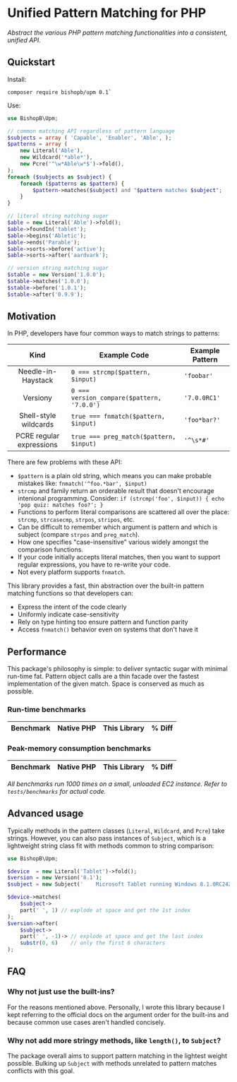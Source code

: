 # Unified Pattern Matching for PHP
*Abstract the various PHP pattern matching functionalities into a consistent, unified API.*


## Quickstart

Install:

```
composer require bishopb/upm 0.1`
```

Use:

```php
use BishopB\Upm;

// common matching API regardless of pattern language
$subjects = array ( 'Capable', 'Enabler', 'Able', );
$patterns = array (
    new Literal('Able'),
    new Wildcard('*able*'),
    new Pcre('^\w*Able\w*$')->fold(),
);
foreach ($subjects as $subject) {
    foreach ($patterns as $pattern) {
        $pattern->matches($subject) and "$pattern matches $subject";
    }
}

// literal string matching sugar
$able = new Literal('Able')->fold();
$able->foundIn('tablet');
$able->begins('Abletic');
$able->ends('Parable');
$able->sorts->before('active');
$able->sorts->after('aardvark');

// version string matching sugar
$stable = new Version('1.0.0');
$stable->matches('1.0.0');
$stable->before('1.0.1');
$stable->after('0.9.9');
```


## Motivation
In PHP, developers have four common ways to match strings to patterns:

Kind | Example Code | Example Pattern
:---:|------|----------------
Needle-in-Haystack | `0 === strcmp($pattern, $input)` | `'foobar'`
Versiony | `0 === version_compare($pattern, '7.0.0')` | `'7.0.0RC1'`
Shell-style wildcards | `true === fnmatch($pattern, $input)` | `'foo*bar?'`
PCRE regular expressions | `true === preg_match($pattern, $input)` | `'^\s*#'`

There are few problems with these API:

* `$pattern` is a plain old string, which means you can make probable mistakes
like: `fnmatch('^foo.*bar', $input)`
* `strcmp` and family return an orderable result that doesn't encourage
intenional programming. Consider:
`if (strcmp('foo', $input)) { echo 'pop quiz: matches foo?'; }`
* Functions to perform literal comparisons are scattered all over the place:
`strcmp`, `strcasecmp`, `strpos`, `stripos`, etc.
* Can be difficult to remember which argument is pattern and which is subject
(compare `strpos` and `preg_match`).
* How one specifies "case-insensitive" various widely amongst the comparison
functions.
* If your code initially accepts literal matches, then you want to support
regular expressions, you have to re-write your code.
* Not every platform supports `fnmatch`.

This library provides a fast, thin abstraction over the built-in pattern
matching functions so that developers can:

* Express the intent of the code clearly
* Uniformly indicate case-sensitivity
* Rely on type hinting too ensure pattern and function parity
* Access `fnmatch()` behavior even on systems that don't have it


## Performance

This package's philosophy is simple: to deliver syntactic sugar with minimal
run-time fat.  Pattern object calls are a thin facade over the fastest
implementation of the given match.  Space is conserved as much as possible.

### Run-time benchmarks

Benchmark | Native PHP | This Library | % Diff
----------|------------|--------------|-------

### Peak-memory consumption benchmarks

Benchmark | Native PHP | This Library | % Diff
----------|------------|--------------|-------

*All benchmarks run 1000 times on a small, unloaded EC2 instance. Refer to
`tests/benchmarks` for actual code.*


## Advanced usage

Typically methods in the pattern classes (`Literal`, `Wildcard`, and `Pcre`)
take strings.  However, you can also pass instances of `Subject`, which is
a lightweight string class fit with methods common to string comparison:

```php
use BishopB\Upm;

$device  = new Literal('Tablet')->fold();
$version = new Version('8.1');
$subject = new Subject('    Microsoft Tablet running Windows 8.1.0RC242.')-trim();

$device->matches(
    $subject->
    part(' ', 1) // explode at space and get the 1st index
);
$version->after(
    $subject->
    part(' ', -1)-> // explode at space and get the last index
    substr(0, 6)    // only the first 6 characters
);
```


## FAQ

### Why not just use the built-ins?

For the reasons mentioned above.  Personally, I wrote this library because
I kept referring to the official docs on the argument order for the built-ins
and because common use cases aren't handled concisely.

### Why not add more stringy methods, like `length()`, to `Subject`?

The package overall aims to support pattern matching in the lightest weight
possible.  Bulking up `Subject` with methods unrelated to pattern matches
conflicts with this goal.
